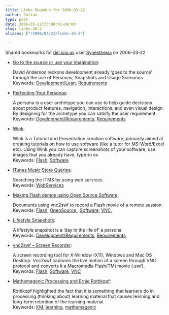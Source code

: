 ```yaml
---
title: Links Roundup for 2006-03-22
author: Julian
type: post
date: 2006-03-22T23:00:01+00:00
slug: links-36-2 
aliases: ["/2006/03/23/links-36-2"]

---
```

Shared bookmarks for [del.icio.us][1] user  [Synesthesia][2] on 2006-03-22

  * [Go to the source or use your imagination][3]:
  
    David Anderson reckons development already &#8216;goes to the source&#8217; through the use of Personas, Snapshots and Usage Scenarios   
    Keywords: [Development/Lean][4], [Requirements][5]
  * [Perfecting Your Personas][6]:
  
    A persona is a user archetype you can use to help guide decisions about product features, navigation, interactions, and even visual design. By designing for the archetype you can satisfy the user requirement   
    Keywords: [Development/Requirements][7], [Requirements][5]
  * [Wink][8]:
  
    Wink is a Tutorial and Presentation creation software, primarily aimed at creating tutorials on how to use software (like a tutor for MS-Word/Excel etc). Using Wink you can capture screenshots of your software, use images that you already have, type-in ex   
    Keywords: [Flash][9], [Software][10]
  * [iTunes Music Store Queries][11]:
  
    Searching the ITMS by using web services   
    Keywords: [WebServices][12]
  * [Making Flash demos using Open Source Software][13]:
  
    Documents using vnc2swf to record a Flash movie of a remote session.   
    Keywords: [Flash][9], [OpenSource,][14], [Software][10], [VNC,][15]
  * [Lifestyle Snapshots][16]:
  
    A lifestyle snapshot is a &#8216;day in the life of&#8217; a persona   
    Keywords: [Development/Requirements][7], [Requirements][5]
  * [vnc2swf &#8211; Screen Recorder][17]:
  
    A screen recording tool for X-Window (X11), Windows and Mac OS Desktop. Vnc2swf captures the live motion of a screen through VNC protocol and converts it a Macromedia Flash(TM) movie (.swf).   
    Keywords: [Flash][9], [Software][10], [VNC][18]
  * [Mathemagenic Processing and Ernie Rothkopf][19]:
  
    Rothkopf highlighted the fact that it is something that learners do in processing (thinking about) learning material that causes learning and long-term retention of the learning material.    
    Keywords: [KM][20], [learning][21], [mathemagenic][22]

 [1]: https://del.icio.us/
 [2]: https://del.icio.us/synesthesia
 [3]: https://www.agilemanagement.net/Articles/Weblog/Gotothesourceoruseyourima.html "https://www.agilemanagement.net/Articles/Weblog/Gotothesourceoruseyourima.html"
 [4]: https://del.icio.us/synesthesia/Development/Lean
 [5]: https://del.icio.us/synesthesia/Requirements
 [6]: https://www.cooper.com/newsletters/2001_07/perfecting_your_personas.htm "https://www.cooper.com/newsletters/2001_07/perfecting_your_personas.htm"
 [7]: https://del.icio.us/synesthesia/Development/Requirements
 [8]: https://www.debugmode.com/wink/ "https://www.debugmode.com/wink/"
 [9]: https://del.icio.us/synesthesia/Flash
 [10]: https://del.icio.us/synesthesia/Software
 [11]: https://www.engeek.com/?p=37 "https://www.engeek.com/?p=37"
 [12]: https://del.icio.us/synesthesia/WebServices
 [13]: https://www.oreillynet.com/pub/wlg/9310 "https://www.oreillynet.com/pub/wlg/9310"
 [14]: https://del.icio.us/synesthesia/OpenSource,
 [15]: https://del.icio.us/synesthesia/VNC,
 [16]: https://www.uidesign.net/2000/papers/lifestylesnapshot.html "https://www.uidesign.net/2000/papers/lifestylesnapshot.html"
 [17]: https://www.unixuser.org/~euske/vnc2swf/ "https://www.unixuser.org/~euske/vnc2swf/"
 [18]: https://del.icio.us/synesthesia/VNC
 [19]: https://www.worklearningjournal.com/2006/03/mathemagenic_pr.html "https://www.worklearningjournal.com/2006/03/mathemagenic_pr.html"
 [20]: https://del.icio.us/synesthesia/KM
 [21]: https://del.icio.us/synesthesia/learning
 [22]: https://del.icio.us/synesthesia/mathemagenic